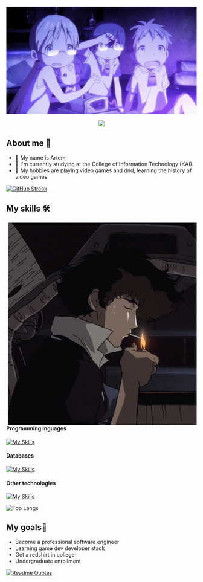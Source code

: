 <div align="center">
  <p>
    <img src="assets/mia.gif">
  </p>
  <p>
    <img src="https://readme-typing-svg.herokuapp.com?color=%2336BCF7&lines=Welcome-to-my-profile&center=true&width=380&height=50&duration=4000&pause=1000">
  </p>
</div>

## About me 🚀
- 👨 My name is Artem
- 🌱 I'm currently studying at the College of Information Technology (KAI).
- 👾 My hobbies are playing video games and dnd, learning the history of video games 

[![GitHub Streak](https://streak-stats.demolab.com?user=nifle3&theme=nord&hide_border=true&border_radius=7&date_format=j%20M%5B%20Y%5D)](https://git.io/streak-stats)


## My skills 🛠️

<div align="center">
  <img src="assets/bebop_smoke.gif" align="right">
</div>


#### Programming lnguages
[![My Skills](https://skillicons.dev/icons?i=go,cs,python)](https://skillicons.dev)
#### Databases
[![My Skills](https://skillicons.dev/icons?i=mysql,mongodb,postgres)](https://skillicons.dev)
#### Other technologies
[![My Skills](https://skillicons.dev/icons?i=unity,docker,git,wasm)](https://skillicons.dev)

![Top Langs](https://github-readme-stats.vercel.app/api/top-langs/?username=nifle3&layout=compact&theme=nord)
## My goals🚀
- Become a professional software engineer
- Learning game dev developer stack
- Get a redshirt in college
- Undergraduate enrollment

[![Readme Quotes](https://quotes-github-readme.vercel.app/api?type=horizontal&theme=nord)](https://github.com/piyushsuthar/github-readme-quotes)
